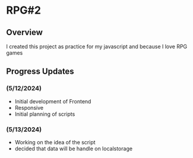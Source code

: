 # RPG#2

## Overview

I created this project as practice for my javascript
and because I love RPG games
## Progress Updates

### (5/12/2024)

- Initial development of Frontend
- Responsive
- Initial planning of scripts
### (5/13/2024)
- Working on the idea of the script
- decided that data will be handle on localstorage
